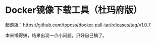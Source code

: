 # Docker镜像下载工具（杜玛府版）

起源版：https://github.com/topcss/docker-pull-tar/releases/tag/v1.0.7

本来懒得搞，结果出现一点小问题，只好自己搞了。
